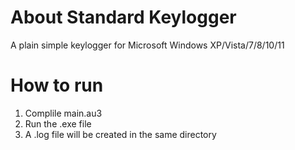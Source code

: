 # About Standard Keylogger
A plain simple keylogger for Microsoft Windows XP/Vista/7/8/10/11

# How to run
1. Complile main.au3
2. Run the .exe file
3. A .log file will be created in the same directory
